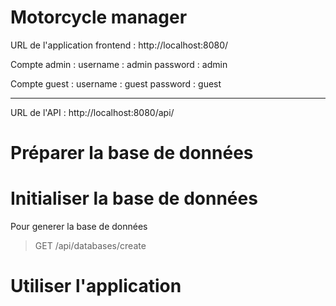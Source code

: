 # Motorcycle manager

URL de l'application frontend : http://localhost:8080/

Compte admin : 
	username : admin
	password : admin

Compte guest :
	username : guest
	password : guest

---

URL de l'API : http://localhost:8080/api/

# Préparer la base de données

# Initialiser la base de données

Pour generer la base de données

> GET /api/databases/create

# Utiliser l'application
